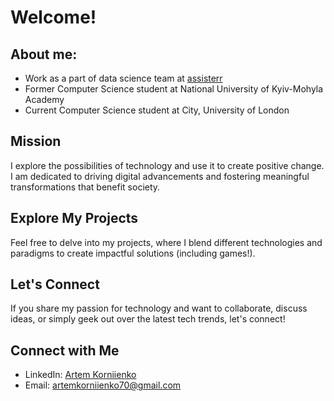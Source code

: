 # Welcome!

## About me:
- Work as a part of data science team at [assisterr](https://www.assisterr.xyz/)
- Former Computer Science student at National University of Kyiv-Mohyla Academy 
- Current Computer Science student at City, University of London 

## Mission 
I explore the possibilities of technology and use it to create positive change. I am dedicated to driving digital advancements and fostering meaningful transformations that benefit society.

## Explore My Projects 
Feel free to delve into my projects, where I blend different technologies and paradigms to create impactful solutions (including games!).
## Let's Connect 
If you share my passion for technology and want to collaborate, discuss ideas, or simply geek out over the latest tech trends, let's connect!

## Connect with Me 
- LinkedIn: [Artem Korniienko](https://www.linkedin.com/in/artem-korn11enko/) 
- Email: artemkorniienko70@gmail.com 

